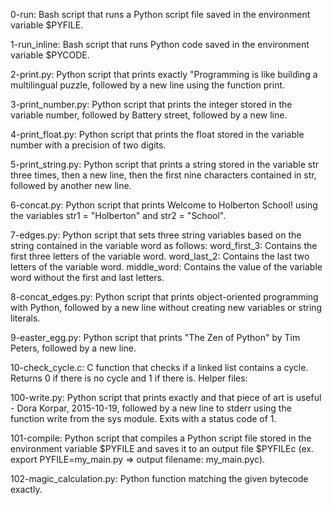 0-run: Bash script that runs a Python script file saved in the environment variable $PYFILE.

1-run_inline: Bash script that runs Python code saved in the environment variable $PYCODE.

2-print.py: Python script that prints exactly "Programming is like building a multilingual puzzle, followed by a new line using the function print.

3-print_number.py: Python script that prints the integer stored in the variable number, followed by Battery street, followed by a new line.

4-print_float.py: Python script that prints the float stored in the variable number with a precision of two digits.

5-print_string.py: Python script that prints a string stored in the variable str three times, then a new line, then the first nine characters contained in str, followed by another new line.

6-concat.py: Python script that prints Welcome to Holberton School! using the variables str1 = "Holberton" and str2 = "School".

7-edges.py: Python script that sets three string variables based on the string contained in the variable word as follows:
word_first_3: Contains the first three letters of the variable word.
word_last_2: Contains the last two letters of the variable word.
middle_word: Contains the value of the variable word without the first and last letters.

8-concat_edges.py: Python script that prints object-oriented programming with Python, followed by a new line without creating new variables or string literals.

9-easter_egg.py: Python script that prints "The Zen of Python" by Tim Peters, followed by a new line.

10-check_cycle.c: C function that checks if a linked list contains a cycle.
Returns 0 if there is no cycle and 1 if there is.
Helper files:

100-write.py: Python script that prints exactly and that piece of art is useful - Dora Korpar, 2015-10-19, followed by a new line to stderr using the function write from the sys module.
Exits with a status code of 1.

101-compile: Python script that compiles a Python script file stored in the environment variable $PYFILE and saves it to an output file $PYFILEc (ex. export PYFILE=my_main.py => output filename: my_main.pyc).

102-magic_calculation.py: Python function matching the given bytecode exactly.
